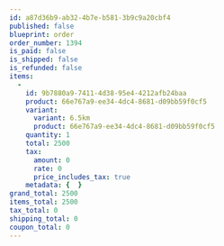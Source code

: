 ```yaml
---
id: a87d36b9-ab32-4b7e-b581-3b9c9a20cbf4
published: false
blueprint: order
order_number: 1394
is_paid: false
is_shipped: false
is_refunded: false
items:
  -
    id: 9b7880a9-7411-4d38-95e4-4212afb24baa
    product: 66e767a9-ee34-4dc4-8681-d09bb59f0cf5
    variant:
      variant: 6.5km
      product: 66e767a9-ee34-4dc4-8681-d09bb59f0cf5
    quantity: 1
    total: 2500
    tax:
      amount: 0
      rate: 0
      price_includes_tax: true
    metadata: {  }
grand_total: 2500
items_total: 2500
tax_total: 0
shipping_total: 0
coupon_total: 0
---
```

